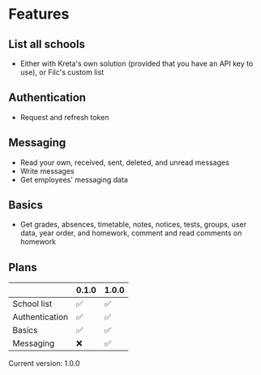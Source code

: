 # Features

## List all schools

- Either with Kreta's own solution (provided that you have an API key to use), or Filc's custom list

## Authentication

- Request and refresh token

## Messaging

- Read your own, received, sent, deleted, and unread messages
- Write messages
- Get employees' messaging data

## Basics

- Get grades, absences, timetable, notes, notices, tests, groups, user data, year order, and homework, comment and read comments on homework

## Plans

|                | 0.1.0 | 1.0.0 |
| -------------- | ----- | ----- |
| School list    | ✅    | ✅    |
| Authentication | ✅    | ✅    |
| Basics         | ✅    | ✅    |
| Messaging      | ❌    | ✅    |

Current version: 1.0.0
